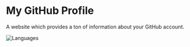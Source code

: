 # My GitHub Profile
A website which provides a ton of information about your GitHub account.

![Languages](https://skillicons.dev/icons?i=nodejs,ts,github,sentry)
